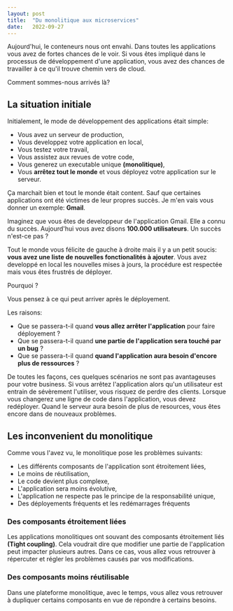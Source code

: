 ```yaml
---
layout: post
title:  "Du monolitique aux microservices"
date:   2022-09-27
---
```

<p class="intro"><span class="dropcap">A</span>ujourd'hui, le conteneurs nous ont envahi. Dans toutes les applications 
vous avez de fortes chances de le voir. Si vous êtes impliqué dans le processus de développement d'une application, vous 
avez des chances de travailler à ce qu'il trouve chemin vers de cloud.

Comment sommes-nous arrivés là?
</p>

## La situation initiale
Initialement, le mode de développement des applications était simple:
* Vous avez un serveur de production,
* Vous developpez votre application en local,
* Vous testez votre travail,
* Vous assistez aux revues de votre code,
* Vous generez un executable unique **(monolitique)**,
* Vous **arrêtez tout le monde** et vous déployez votre application sur le serveur.

Ça marchait bien et tout le monde était content. Sauf que certaines applications 
ont été victimes de leur propres succès. Je m'en vais vous donner un exemple: **Gmail**.

Imaginez que vous êtes de developpeur de l'application Gmail. Elle a connu du succès.
Aujourd'hui vous avez disons **100.000 utilisateurs**. Un succès n'est-ce pas ?

Tout le monde vous félicite de gauche à droite mais il y a un petit soucis: **vous avez une
liste de nouvelles fonctionalités à ajouter**. Vous avez developpé en local les nouvelles mises 
à jours, la procédure est respectée mais vous êtes frustrés de déployer.

Pourquoi ? 

Vous pensez à ce qui peut arriver après le déployement.

Les raisons:

* Que se passera-t-il quand **vous allez arrêter l'application** pour faire déployement ? 
* Que se passera-t-il quand **une partie de l'application sera touché par un bug**  ?
* Que se passera-t-il quand **quand l'application aura besoin d'encore plus de ressources** ?

De toutes les façons, ces quelques scénarios ne sont pas avantageuses pour votre business.
Si vous arrêtez l'application alors qu'un utilisateur est entrain de sévèrement l'utiliser, 
vous risquez de perdre des clients. Lorsque vous changerez une ligne de code dans l'application,
vous devez redéployer. Quand le serveur aura besoin de plus de resources, vous êtes encore dans
de nouveaux problèmes. 

## Les inconvenient du monolitique
Comme vous l'avez vu, le monolitique pose les problèmes suivants:
* Les différents composants de l'application sont étroitement liées,
* Le moins de réutilisation,
* Le code devient plus complexe,
* L'application sera moins évolutive,
* L'application ne respecte pas le principe de la responsabilité unique,
* Des déployements fréquents et les redémarrages fréquents

### Des composants étroitement liées
Les applications monolitiques ont souvant des composants étroitement liés **(Tight coupling)**. 
Cela voudrait dire que modifier une partie de l'application peut impacter plusieurs autres.
Dans ce cas, vous allez vous retrouver à répercuter et régler les problèmes causés par vos 
modifications.

### Des composants moins réutilisable
Dans une plateforme monolitique, avec le temps, vous allez vous retrouver à dupliquer certains
composants en vue de répondre à certains besoins. 





